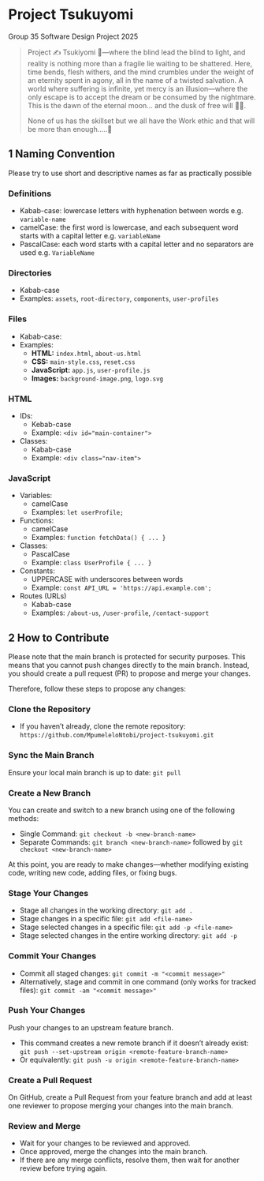 # Project Tsukuyomi
Group 35 Software Design Project 2025
> Project ✍️ Tsukiyomi 👺—where the blind lead the blind to light, and reality is nothing more than a fragile lie waiting to be shattered.
> Here, time bends, flesh withers, and the mind crumbles under the weight of an eternity spent in agony, all in the name of a twisted salvation.
> A world where suffering is infinite, yet mercy is an illusion—where the only escape is to accept the dream or be consumed by the nightmare.
> This is the dawn of the eternal moon… and the dusk of free will 🌙🔥.
> 
> None of us has the skillset but we all have the Work ethic and that will be more than enough.....🤝

## 1 Naming Convention
Please try to use short and descriptive names as far as practically possible

### Definitions
- Kabab-case: lowercase letters with hyphenation between words e.g. `variable-name`
- camelCase: the first word is lowercase, and each subsequent word starts with a capital letter e.g. `variableName`
- PascalCase: each word starts with a capital letter and no separators are used e.g. `VariableName`

### Directories
- Kabab-case
- Examples: `assets`, `root-directory`, `components`, `user-profiles`

### Files
- Kabab-case:
- Examples:
  - **HTML:** `index.html`, `about-us.html`
  - **CSS:** `main-style.css`, `reset.css`
  - **JavaScript:** `app.js`, `user-profile.js`
  - **Images:** `background-image.png`, `logo.svg`

### HTML
- IDs:
  - Kebab-case
  - Example: `<div id="main-container">`
- Classes:
  - Kabab-case
  - Example: `<div class="nav-item">`

### JavaScript
- Variables:
  - camelCase
  - Examples: `let userProfile;`
- Functions:
  - camelCase
  - Examples: `function fetchData() { ... }` 
- Classes:
  - PascalCase
  - Example: `class UserProfile { ... }`
- Constants:
  - UPPERCASE with underscores between words
  - Example: `const API_URL = 'https://api.example.com';`
- Routes (URLs)
  - Kabab-case
  - Examples:  `/about-us`, `/user-profile`, `/contact-support`

## 2 How to Contribute
Please note that the main branch is protected for security purposes. 
This means that you cannot push changes directly to the main branch. 
Instead, you should create a pull request (PR) to propose and merge your changes. 

Therefore, follow these steps to propose any changes:

### Clone the Repository
  - If you haven’t already, clone the remote repository: `https://github.com/MpumeleloNtobi/project-tsukuyomi.git`

### Sync the Main Branch
Ensure your local main branch is up to date: `git pull`

### Create a New Branch
You can create and switch to a new branch using one of the following methods:
- Single Command: `git checkout -b <new-branch-name>`
- Separate Commands: `git branch <new-branch-name>` followed by `git checkout <new-branch-name>`

At this point, you are ready to make changes—whether modifying existing code, writing new code, adding files, or fixing bugs.

### Stage Your Changes
- Stage all changes in the working directory: `git add .`
- Stage changes in a specific file: `git add <file-name>`
- Stage selected changes in a specific file: `git add -p <file-name>`
- Stage selected changes in the entire working directory: `git add -p`

### Commit Your Changes
- Commit all staged changes: `git commit -m "<commit message>"`
- Alternatively, stage and commit in one command (only works for tracked files): `git commit -am "<commit message>"`

### Push Your Changes
Push your changes to an upstream feature branch. 
- This command creates a new remote branch if it doesn’t already exist: `git push --set-upstream origin <remote-feature-branch-name>`
- Or equivalently: `git push -u origin <remote-feature-branch-name>`

### Create a Pull Request
On GitHub, create a Pull Request from your feature branch and add at least one reviewer to propose merging your changes into the main branch.

### Review and Merge
- Wait for your changes to be reviewed and approved.
- Once approved, merge the changes into the main branch.
- If there are any merge conflicts, resolve them, then wait for another review before trying again.
